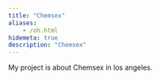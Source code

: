 ```yaml
---
title: "Chemsex"
aliases:
    - /oh.html
hidemeta: true
description: "Chemsex"
---
```




My project is about Chemsex in los angeles. 
